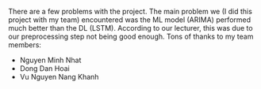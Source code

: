There are a few problems with the project. 
The main problem we (I did this project with my team) encountered was the ML model (ARIMA) performed much better than the DL (LSTM).
According to our lecturer, this was due to our preprocessing step not being good enough. 
Tons of thanks to my team members:
- Nguyen Minh Nhat
- Dong Dan Hoai
- Vu Nguyen Nang Khanh
